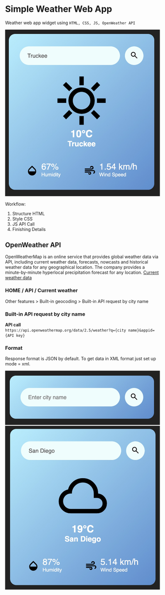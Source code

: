 # Simple Weather Web App
Weather web app widget using `HTML, CSS, JS, OpenWeather API`

![searchSD](images/search2.jpg)

Workflow:
1. Structure HTML
2. Style CSS
3. JS API Call
4. Finishing Details

## OpenWeather API
OpenWeatherMap is an online service that provides global weather data via API, including current weather data, forecasts, nowcasts and historical weather data for any geographical location. The company provides a minute-by-minute hyperlocal precipitation forecast for any location.
[Current weather data](https://openweathermap.org/current#name)

### HOME / API / Current weather
Other features
    > Built-in geocoding
        > Built-in API request by city name

### Built-in API request by city name
**API call**  
`https://api.openweathermap.org/data/2.5/weather?q={city name}&appid={API key}`

### Format
Response format is JSON by default. To get data in XML format just set up  
mode = xml.

![init](images/init.jpg)
![searchBako](images/search1.jpg)